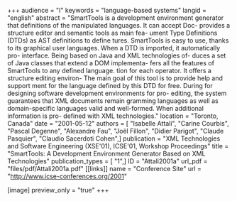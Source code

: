+++
audience = "I"
keywords = "language-based systems"
langid = "english"
abstract = "SmartTools is a development environment generator that definitions of the manipulated languages. It can accept Doc- provides a structure editor and semantic tools as main fea- ument Type Definitions (DTDs) as AST definitions to define tures. SmartTools is easy to use, thanks to its graphical user languages. When a DTD is imported, it automatically pro- interface. Being based on Java and XML technologies of- duces a set of Java classes that extend a DOM implementa- fers all the features of SmartTools to any defined language. tion for each operator. It offers a structure editing environ- The main goal of this tool is to provide help and support ment for the language defined by this DTD for free. During for designing software development environments for pro- editing, the system guarantees that XML documents remain gramming languages as well as domain-specific languages valid and well-formed. When additional information is pro- defined with XML technologies."
location = "Toronto, Canada"
date = "2001-05-12"
authors = [ "Isabelle Attali", "Carine Courbis", "Pascal Degenne", "Alexandre Fau", "Joël Fillon", "Didier Parigot", "Claude Pasquier", "Claudio Sacerdoti Cohen",]
publication = "XML Technologies and Software Engineering (XSE'01), ICSE'01, Workshop Proceedings"
title = "SmartTools: A Development Environment Generator Based on XML Technologies"
publication_types = [ "1",]
ID = "Attali2001a"
url_pdf = "files/pdf/Attali2001a.pdf"
[[links]]
name = "Conference Site"
url = "http://www.icse-conferences.org/2001"

[image]
preview_only = "true"
+++
